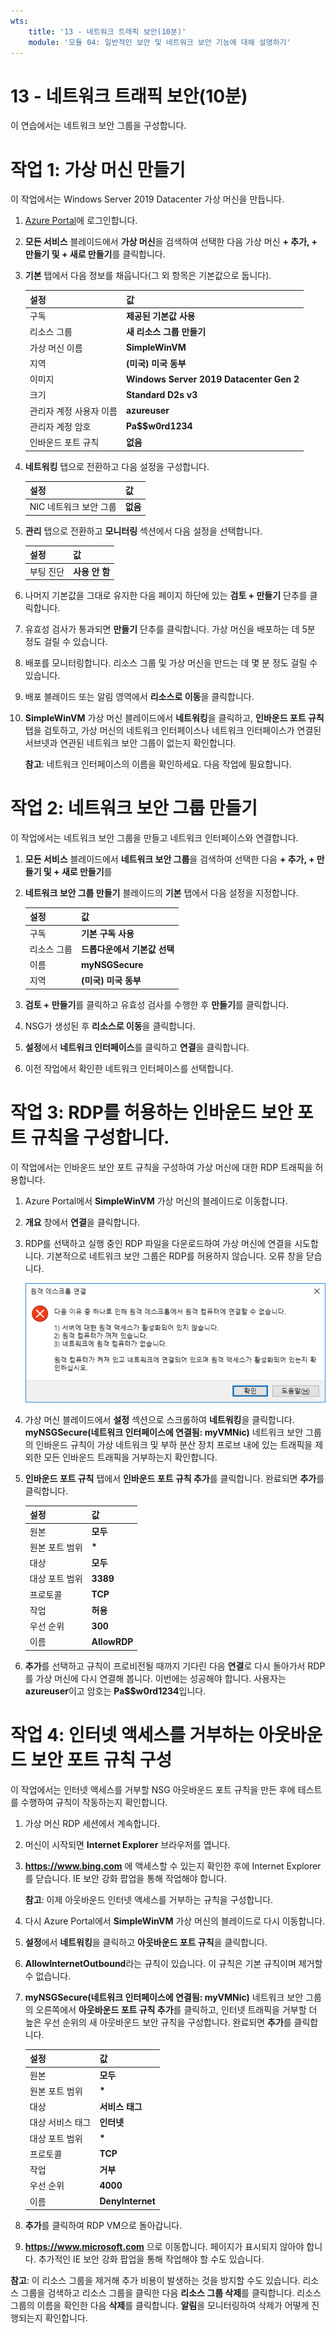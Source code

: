 ```yaml
---
wts:
    title: '13 - 네트워크 트래픽 보안(10분)'
    module: '모듈 04: 일반적인 보안 및 네트워크 보안 기능에 대해 설명하기'
---
```

# 13 - 네트워크 트래픽 보안(10분)

이 연습에서는 네트워크 보안 그룹을 구성합니다.

# 작업 1: 가상 머신 만들기

이 작업에서는 Windows Server 2019 Datacenter 가상 머신을 만듭니다. 

1. [Azure Portal](https://portal.azure.com)에 로그인합니다.

2. **모든 서비스** 블레이드에서 **가상 머신**을 검색하여 선택한 다음 가상 머신 **+ 추가, + 만들기 및 + 새로 만들기**를 클릭합니다.

3. **기본** 탭에서 다음 정보를 채웁니다(그 외 항목은 기본값으로 둡니다).

    | 설정 | 값 |
    |  -- | -- |
    | 구독 | **제공된 기본값 사용** |
    | 리소스 그룹 | **새 리소스 그룹 만들기** |
    | 가상 머신 이름 | **SimpleWinVM** |
    | 지역 | **(미국) 미국 동부**|
    | 이미지 | **Windows Server 2019 Datacenter Gen 2**|
    | 크기 | **Standard D2s v3**|
    | 관리자 계정 사용자 이름 | **azureuser** |
    | 관리자 계정 암호 | **Pa$$w0rd1234**|
    | 인바운드 포트 규칙 | **없음**|

4. **네트워킹** 탭으로 전환하고 다음 설정을 구성합니다.

    | 설정 | 값 |
    | -- | -- |
    | NIC 네트워크 보안 그룹 | **없음**|

5. **관리** 탭으로 전환하고 **모니터링** 섹션에서 다음 설정을 선택합니다.

    | 설정 | 값 |
    | -- | -- |
    | 부팅 진단 | **사용 안 함**|

6. 나머지 기본값을 그대로 유지한 다음 페이지 하단에 있는 **검토 + 만들기** 단추를 클릭합니다.

7. 유효성 검사가 통과되면 **만들기** 단추를 클릭합니다. 가상 머신을 배포하는 데 5분 정도 걸릴 수 있습니다.

8. 배포를 모니터링합니다. 리소스 그룹 및 가상 머신을 만드는 데 몇 분 정도 걸릴 수 있습니다. 

9. 배포 블레이드 또는 알림 영역에서 **리소스로 이동**을 클릭합니다. 

10. **SimpleWinVM** 가상 머신 블레이드에서 **네트워킹**을 클릭하고, **인바운드 포트 규칙** 탭을 검토하고, 가상 머신의 네트워크 인터페이스나 네트워크 인터페이스가 연결된 서브넷과 연관된 네트워크 보안 그룹이 없는지 확인합니다.

    **참고**: 네트워크 인터페이스의 이름을 확인하세요. 다음 작업에 필요합니다.

# 작업 2: 네트워크 보안 그룹 만들기

이 작업에서는 네트워크 보안 그룹을 만들고 네트워크 인터페이스와 연결합니다.

1. **모든 서비스** 블레이드에서 **네트워크 보안 그룹**을 검색하여 선택한 다음 **+ 추가, + 만들기 및 + 새로 만들기**를

2. **네트워크 보안 그룹 만들기** 블레이드의 **기본** 탭에서 다음 설정을 지정합니다.

    | 설정 | 값 |
    | -- | -- |
    | 구독 | **기본 구독 사용** |
    | 리소스 그룹 | **드롭다운에서 기본값 선택** |
    | 이름 | **myNSGSecure** |
    | 지역 | **(미국) 미국 동부**  |

3. **검토 + 만들기**를 클릭하고 유효성 검사를 수행한 후 **만들기**를 클릭합니다.

4. NSG가 생성된 후 **리소스로 이동**을 클릭합니다.

5. **설정**에서 **네트워크 인터페이스**를 클릭하고 **연결**을 클릭합니다.

6. 이전 작업에서 확인한 네트워크 인터페이스를 선택합니다. 

# 작업 3: RDP를 허용하는 인바운드 보안 포트 규칙을 구성합니다.

이 작업에서는 인바운드 보안 포트 규칙을 구성하여 가상 머신에 대한 RDP 트래픽을 허용합니다. 

1. Azure Portal에서 **SimpleWinVM** 가상 머신의 블레이드로 이동합니다. 

2. **개요** 창에서 **연결**을 클릭합니다.

3. RDP를 선택하고 실행 중인 RDP 파일을 다운로드하여 가상 머신에 연결을 시도합니다. 기본적으로 네트워크 보안 그룹은 RDP를 허용하지 않습니다. 오류 창을 닫습니다. 


    ![가상 머신 연결에 실패했다는 오류 메시지의 스크린샷.](../images/1201.png)

4. 가상 머신 블레이드에서 **설정** 섹션으로 스크롤하여 **네트워킹**을 클릭합니다. **myNSGSecure(네트워크 인터페이스에 연결됨: myVMNic)** 네트워크 보안 그룹의 인바운드 규칙이 가상 네트워크 및 부하 분산 장치 프로브 내에 있는 트래픽을 제외한 모든 인바운드 트래픽을 거부하는지 확인합니다.

5. **인바운드 포트 규칙** 탭에서 **인바운드 포트 규칙 추가**를 클릭합니다. 완료되면 **추가**를 클릭합니다. 

    | 설정 | 값 |
    | -- | -- |
    | 원본 | **모두**|
    | 원본 포트 범위 | **\*** |
    | 대상 | **모두** |
    | 대상 포트 범위 | **3389** |
    | 프로토콜 | **TCP** |
    | 작업 | **허용** |
    | 우선 순위 | **300** |
    | 이름 | **AllowRDP** |

6. **추가**를 선택하고 규칙이 프로비전될 때까지 기다린 다음 **연결**로 다시 돌아가서 RDP를 가상 머신에 다시 연결해 봅니다. 이번에는 성공해야 합니다. 사용자는 **azureuser**이고 암호는 **Pa$$w0rd1234**입니다.

# 작업 4: 인터넷 액세스를 거부하는 아웃바운드 보안 포트 규칙 구성

이 작업에서는 인터넷 액세스를 거부할 NSG 아웃바운드 포트 규칙을 만든 후에 테스트를 수행하여 규칙이 작동하는지 확인합니다.

1. 가상 머신 RDP 세션에서 계속합니다. 

2. 머신이 시작되면 **Internet Explorer** 브라우저를 엽니다. 

3. **https://www.bing.com** 에 액세스할 수 있는지 확인한 후에 Internet Explorer를 닫습니다. IE 보안 강화 팝업을 통해 작업해야 합니다. 

    **참고**: 이제 아웃바운드 인터넷 액세스를 거부하는 규칙을 구성합니다. 

4. 다시 Azure Portal에서 **SimpleWinVM** 가상 머신의 블레이드로 다시 이동합니다. 

5. **설정**에서 **네트워킹**을 클릭하고 **아웃바운드 포트 규칙**을 클릭합니다.

6. **AllowInternetOutbound**라는 규칙이 있습니다. 이 규칙은 기본 규칙이며 제거할 수 없습니다. 

7. **myNSGSecure(네트워크 인터페이스에 연결됨: myVMNic)** 네트워크 보안 그룹의 오른쪽에서 **아웃바운드 포트 규칙 추가**를 클릭하고, 인터넷 트래픽을 거부할 더 높은 우선 순위의 새 아웃바운드 보안 규칙을 구성합니다. 완료되면 **추가**를 클릭합니다. 

    | 설정 | 값 |
    | -- | -- |
    | 원본 | **모두**|
    | 원본 포트 범위 | **\*** |
    | 대상 | **서비스 태그** |
    | 대상 서비스 태그 | **인터넷** |
    | 대상 포트 범위 | **\*** |
    | 프로토콜 | **TCP** |
    | 작업 | **거부** |
    | 우선 순위 | **4000** |
    | 이름 | **DenyInternet** |

8. **추가**를 클릭하여 RDP VM으로 돌아갑니다. 

9. **https://www.microsoft.com** 으로 이동합니다. 페이지가 표시되지 않아야 합니다. 추가적인 IE 보안 강화 팝업을 통해 작업해야 할 수도 있습니다.  

**참고**: 이 리소스 그룹을 제거해 추가 비용이 발생하는 것을 방지할 수도 있습니다. 리소스 그룹을 검색하고 리소스 그룹을 클릭한 다음 **리소스 그룹 삭제**를 클릭합니다. 리소스 그룹의 이름을 확인한 다음 **삭제**를 클릭합니다. **알림**을 모니터링하여 삭제가 어떻게 진행되는지 확인합니다.
